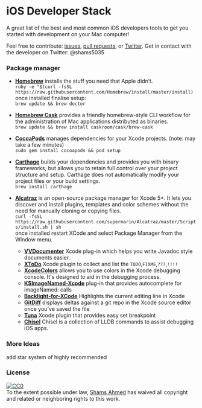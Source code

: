 # iOS Developer Stack
A great list of the best and most common iOS developers tools to get you started with development on your Mac computer!  

Feel free to contribute: [issues](https://github.com/shams-ahmed/ios-developers-stack/issues), [pull requests](https://github.com/shams-ahmed/ios-developers-stack/pulls), or [Twitter](https://twitter.com/shams5035). Get in contact with the developer on Twitter: @shams5035

### Package manager
* [**Homebrew**](http://brew.sh/) installs the stuff you need that Apple didn’t.   
```ruby -e "$(curl -fsSL https://raw.githubusercontent.com/Homebrew/install/master/install)```  
once installed finalise setup:  
```brew update && brew doctor```

* [**Homebrew Cask**](http://caskroom.io/) provides a friendly homebrew-style CLI workflow for the administration of Mac applications distributed as binaries.  
```brew update && brew install caskroom/cask/brew-cask```

* [**CocoaPods**](https://github.com/CocoaPods/CocoaPods) manages dependencies for your Xcode projects. (note: may take a few minutes)  
```sudo gem install cocoapods && pod setup``` 
* [**Carthage**](https://github.com/Carthage/Carthage)  builds your dependencies and provides you with binary frameworks, but allows you to retain full control over your project structure and setup. Carthage does not automatically modify your project files or your build settings.  
```brew install carthage```  

* [**Alcatraz**](http://alcatraz.io/) is an open-source package manager for Xcode 5+. It lets you discover and install plugins, templates and color schemes without the need for manually cloning or copying files.  
```curl -fsSL https://raw.githubusercontent.com/supermarin/Alcatraz/master/Scripts/install.sh | sh```  
once installed restart XCode and select Package Manager from the Window menu.  
	* [**VVDocumenter**](https://github.com/onevcat/VVDocumenter-Xcode)  Xcode plug-in which helps you write Javadoc style documents easier.  
	* [**XToDo**](https://github.com/trawor/XToDo)  Xcode plugin to collect and list the `TODO`,`FIXME`,`???`,`!!!!`
	* [**XcodeColors**](https://github.com/robbiehanson/XcodeColors)  allows you to use colors in the Xcode debugging console. It's designed to aid in the debugging process.  
	* [**KSImageNamed-Xcode**](https://github.com/ksuther/KSImageNamed-Xcode)  plug-in that provides autocomplete for imageNamed: calls 
	* [**Backlight-for-XCode**](https://github.com/limejelly/Backlight-for-XCode)  Highlights the current editing line in Xcode 
	* [**GitDiff**](https://github.com/johnno1962/GitDiff)  displays deltas against a git repo in the Xcode source editor once you've saved the file  
	* [**Tuna**](https://github.com/dealforest/Tuna)  Xcode plugin that provides easy set breakpoint
	* [**Chisel**](https://github.com/facebook/chisel)  Chisel is a collection of LLDB commands to assist debugging iOS apps.
 



### More Ideas
add star system of highly recommended  
### License
[![CC0](http://i.creativecommons.org/p/zero/1.0/88x31.png)](http://creativecommons.org/publicdomain/zero/1.0/)  
To the extent possible under law, [Shams Ahmed](https://twitter.com/shams5035) has waived all copyright and related or neighboring rights to this work.  


